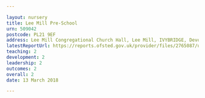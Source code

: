 ```yaml
---

layout: nursery
title: Lee Mill Pre-School
urn: 509042
postcode: PL21 9EF
address: Lee Mill Congregational Church Hall, Lee Mill, IVYBRIDGE, Devon, PL21 9EF
latestReportUrl: https://reports.ofsted.gov.uk/provider/files/2765087/urn/509042.pdf
teaching: 2
development: 2
leadership: 2
outcomes: 2
overall: 2
date: 13 March 2018

---
```


